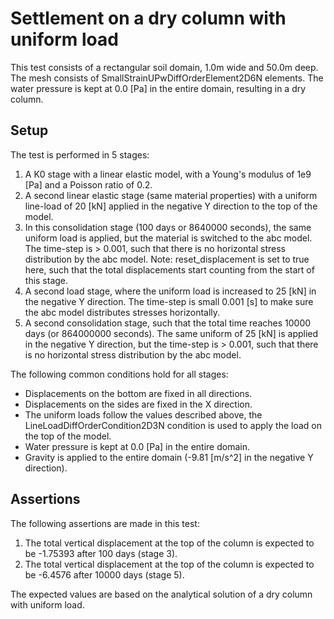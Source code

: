 # Settlement on a dry column with uniform load
This test consists of a rectangular soil domain, 1.0m wide and 50.0m deep. The mesh consists of SmallStrainUPwDiffOrderElement2D6N elements. The water pressure is kept at 0.0 [Pa] in the entire domain, resulting in a dry column. 


## Setup

The test is performed in 5 stages:
1. A K0 stage with a linear elastic model, with a Young's modulus of 1e9 [Pa] and a Poisson ratio of 0.2.
2. A second linear elastic stage (same material properties) with a uniform line-load of 20 [kN] applied in the negative Y direction to the top of the model.
3. In this consolidation stage (100 days or 8640000 seconds), the same uniform load is applied, but the material is switched to the abc model. The time-step is > 0.001, such that there is no horizontal stress distribution by the abc model. Note: reset_displacement is set to true here, such that the total displacements start counting from the start of this stage.
4. A second load stage, where the uniform load is increased to 25 [kN] in the negative Y direction. The time-step is small 0.001 [s] to make sure the abc model distributes stresses horizontally.
5. A second consolidation stage, such that the total time reaches 10000 days (or 864000000 seconds). The same uniform of 25 [kN] is applied in the negative Y direction, but the time-step is > 0.001, such that there is no horizontal stress distribution by the abc model.

The following common conditions hold for all stages:
  - Displacements on the bottom are fixed in all directions.
  - Displacements on the sides are fixed in the X direction.
  - The uniform loads follow the values described above, the LineLoadDiffOrderCondition2D3N condition is used to apply the load on the top of the model.
  - Water pressure is kept at 0.0 [Pa] in the entire domain.
  - Gravity is applied to the entire domain (-9.81 [m/s^2] in the negative Y direction).

## Assertions
The following assertions are made in this test:
1. The total vertical displacement at the top of the column is expected to be -1.75393 after 100 days (stage 3).
2. The total vertical displacement at the top of the column is expected to be -6.4576 after 10000 days (stage 5).

The expected values are based on the analytical solution of a dry column with uniform load.

